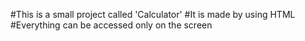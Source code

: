 #This is a small project called 'Calculator'
#It is made by using HTML
#Everything can be accessed only on the screen
